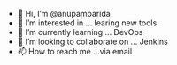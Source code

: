 - 👋 Hi, I’m @anupamparida
- 👀 I’m interested in ... learing new tools
- 🌱 I’m currently learning ... DevOps
- 💞️ I’m looking to collaborate on ... Jenkins
- 📫 How to reach me ...via email

<!---
anupamparida/anupamparida is a ✨ special ✨ repository because its `README.md` (this file) appears on your GitHub profile.
You can click the Preview link to take a look at your changes.
--->
